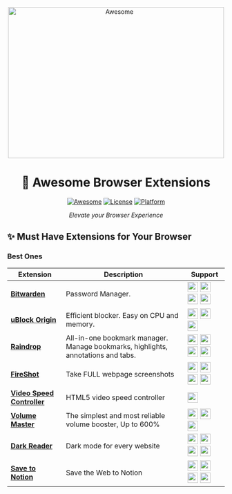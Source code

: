 <div align="center">
  <img src="https://github.com/sindresorhus/awesome/blob/main/media/logo.svg" alt="Awesome" width="500" height="350">

  # 🎨 Awesome Browser Extensions
  
  [![Awesome](https://cdn.rawgit.com/sindresorhus/awesome/d7305f38d29fed78fa85652e3a63e154dd8e8829/media/badge.svg)](https://github.com/sindresorhus/awesome)
  [![License](https://img.shields.io/badge/license-MIT-green.svg)](LICENSE)
  [![Platform](https://img.shields.io/badge/platform-Windows%20%7C%20macOS%20%7C%20Linux-lightgrey.svg)]()
  
  *Elevate your Browser Experience*
</div>

## ✨ Must Have Extensions for Your Browser

### Best Ones

| Extension | Description | Support |
|-----------|-------------|---------|
| **[Bitwarden](https://bitwarden.com/download/)** | Password Manager. | <a target="_blank" rel="noreferrer" href="https://chromewebstore.google.com/detail/bitwarden-password-manage/nngceckbapebfimnlniiiahkandclblb"><img src="https://raw.githubusercontent.com/alrra/browser-logos/master/src/chrome/chrome_48x48.png" width="24" /></a> <a href="https://addons.mozilla.org/en-US/firefox/addon/bitwarden-password-manager/"><img src="https://raw.githubusercontent.com/alrra/browser-logos/master/src/firefox/firefox_48x48.png" width="24" /></a> <a href="https://microsoftedge.microsoft.com/addons/detail/bitwarden-password-manage/jbkfoedolllekgbhcbcoahefnbanhhlh"><img src="https://raw.githubusercontent.com/alrra/browser-logos/master/src/edge/edge_48x48.png" width="24" /></a> <a href="https://itunes.apple.com/app/bitwarden/id1352778147?browser=safari"><img src="https://cdnjs.cloudflare.com/ajax/libs/browser-logos/75.0.1/safari-ios/safari-ios_48x48.png" width="24" /></a> |
| **[uBlock Origin](https://ublockorigin.com)** | Efficient blocker. Easy on CPU and memory. | <a href="https://chromewebstore.google.com/detail/ublock-origin/cjpalhdlnbpafiamejdnhcphjbkeiagm"><img src="https://raw.githubusercontent.com/alrra/browser-logos/master/src/chrome/chrome_48x48.png" width="24" /></a> <a href="https://addons.mozilla.org/en-US/firefox/addon/ublock-origin/"><img src="https://raw.githubusercontent.com/alrra/browser-logos/master/src/firefox/firefox_48x48.png" width="24" /></a> <a href="https://microsoftedge.microsoft.com/addons/detail/ublock-origin/odfafepnkmbhccpbejgmiehpchacaeak"><img src="https://raw.githubusercontent.com/alrra/browser-logos/master/src/edge/edge_48x48.png" width="24" /></a> |
| **[Raindrop](https://raindrop.io/)** | All-in-one bookmark manager. Manage bookmarks, highlights, annotations and tabs. | <a href="https://chromewebstore.google.com/detail/raindropio/ldgfbffkinooeloadekpmfoklnobpien"><img src="https://raw.githubusercontent.com/alrra/browser-logos/master/src/chrome/chrome_48x48.png" width="24" /></a> <a href="https://addons.mozilla.org/en-US/firefox/addon/raindropio/"><img src="https://raw.githubusercontent.com/alrra/browser-logos/master/src/firefox/firefox_48x48.png" width="24" /></a> <a href="https://microsoftedge.microsoft.com/addons/detail/raindropio/lpngnnjemnkjmgpoolldhiejhkmmgfge"><img src="https://raw.githubusercontent.com/alrra/browser-logos/master/src/edge/edge_48x48.png" width="24" /></a> <a href="https://raindrop.io/r/extension/safari"><img src="https://cdnjs.cloudflare.com/ajax/libs/browser-logos/75.0.1/safari-ios/safari-ios_48x48.png" width="24" /></a> |
| **[FireShot](https://getfireshot.com/)** | Take FULL webpage screenshots | <a href="https://chromewebstore.google.com/detail/take-webpage-screenshots/mcbpblocgmgfnpjjppndjkmgjaogfceg"><img src="https://raw.githubusercontent.com/alrra/browser-logos/master/src/chrome/chrome_48x48.png" width="24" /></a> <a href="https://addons.mozilla.org/en-US/firefox/addon/fireshot/"><img src="https://raw.githubusercontent.com/alrra/browser-logos/master/src/firefox/firefox_48x48.png" width="24" /></a> <a href="https://microsoftedge.microsoft.com/addons/detail/take-webpage-screenshots-/fcbmiimfkmkkkffjlopcpdlgclncnknm"><img src="https://raw.githubusercontent.com/alrra/browser-logos/master/src/edge/edge_48x48.png" width="24" /></a> <a href="https://apps.apple.com/us/app/fireshot-web-page-screenshots/id1541862561?mt=12"><img src="https://cdnjs.cloudflare.com/ajax/libs/browser-logos/75.0.1/safari-ios/safari-ios_48x48.png" width="24" /></a> |
| **[Video Speed Controller](https://github.com/igrigorik/videospeed)** | HTML5 video speed controller | <a href="https://chromewebstore.google.com/detail/video-speed-controller/nffaoalbilbmmfgbnbgppjihopabppdk"><img src="https://raw.githubusercontent.com/alrra/browser-logos/master/src/chrome/chrome_48x48.png" width="24" /></a> |
| **[Volume Master](https://volumemaster.org/)** | The simplest and most reliable volume booster, Up to 600% | <a href="https://chromewebstore.google.com/detail/volume-master/jghecgabfgfdldnmbfkhmffcabddioke"><img src="https://raw.githubusercontent.com/alrra/browser-logos/master/src/chrome/chrome_48x48.png" width="24" /></a> <a href="https://addons.mozilla.org/en-US/firefox/addon/volume-master-increase-volume/"><img src="https://raw.githubusercontent.com/alrra/browser-logos/master/src/firefox/firefox_48x48.png" width="24" /></a> <a href="https://microsoftedge.microsoft.com/addons/detail/volume-master/hggkhljchkjfpegomlekngmfhkdhafig"><img src="https://raw.githubusercontent.com/alrra/browser-logos/master/src/edge/edge_48x48.png" width="24" /></a> |
| **[Dark Reader](https://darkreader.org/)** | Dark mode for every website | <a href="https://chromewebstore.google.com/detail/dark-reader/eimadpbcbfnmbkopoojfekhnkhdbieeh"><img src="https://raw.githubusercontent.com/alrra/browser-logos/master/src/chrome/chrome_48x48.png" width="24" /></a> <a href="https://addons.mozilla.org/en-US/firefox/addon/darkreader/"><img src="https://raw.githubusercontent.com/alrra/browser-logos/master/src/firefox/firefox_48x48.png" width="24" /></a> <a href="https://microsoftedge.microsoft.com/addons/detail/dark-reader/eimadpbcbfnmbkopoojfekhnkhdbieeh"><img src="https://raw.githubusercontent.com/alrra/browser-logos/master/src/edge/edge_48x48.png" width="24" /></a> <a href="https://darkreader.org/safari/"><img src="https://cdnjs.cloudflare.com/ajax/libs/browser-logos/75.0.1/safari-ios/safari-ios_48x48.png" width="24" /></a> |
| **[Save to Notion](https://www.notion.so/web-clipper)** | Save the Web to Notion | <a href="https://chromewebstore.google.com/detail/save-to-notion/ljfojgfjgfjgfjgfjgfjgfjgfjgfjgf"><img src="https://raw.githubusercontent.com/alrra/browser-logos/master/src/chrome/chrome_48x48.png" width="24" /></a> <a href="https://addons.mozilla.org/en-US/firefox/addon/save-to-notion/"><img src="https://raw.githubusercontent.com/alrra/browser-logos/master/src/firefox/firefox_48x48.png" width="24" /></a> <a href="https://microsoftedge.microsoft.com/addons/detail/save-to-notion/ljfojgfjgfjgfjgfjgfjgfjgfjgfjgf"><img src="https://raw.githubusercontent.com/alrra/browser-logos/master/src/edge/edge_48x48.png" width="24" /></a> <a href="https://darkreader.org/safari/"><img src="https://cdnjs.cloudflare.com/ajax/libs/browser-logos/75.0.1/safari-ios/safari-ios_48x48.png" width="24" /></a> |